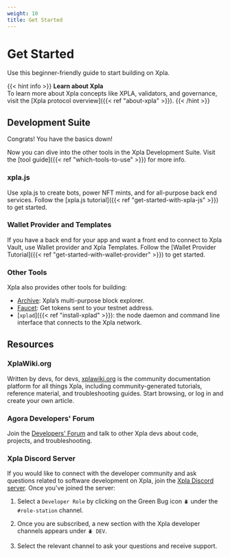 ```yaml
---
weight: 10
title: Get Started
---
```


# Get Started

Use this beginner-friendly guide to start building on Xpla. 

{{< hint info >}}
**Learn about Xpla**  
To learn more about Xpla concepts like XPLA, validators, and governance, visit the [Xpla protocol overview]({{< ref "about-xpla" >}}). 
{{< /hint >}}

## Development Suite

Congrats! You have the basics down! 

Now you can dive into the other tools in the Xpla Development Suite. Visit the [tool guide]({{< ref "which-tools-to-use" >}}) for more info. 

### xpla.js

Use xpla.js to create bots, power NFT mints, and for all-purpose back end services. Follow the [xpla.js tutorial]({{< ref "get-started-with-xpla-js" >}}) to get started.

### Wallet Provider and Templates

If you have a back end for your app and want a front end to connect to Xpla Vault, use Wallet provider and Xpla Templates. Follow the [Wallet Provider Tutorial]({{< ref "get-started-with-wallet-provider" >}}) to get started. 

### Other Tools

Xpla also provides other tools for building:

- [Archive](https://archive.xpla.io): Xpla’s multi-purpose block explorer. 
- [Faucet](https://faucet.xpla.io): Get tokens sent to your testnet address. 
- [`xplad`]({{< ref "install-xplad" >}}): the node daemon and command line interface that connects to the Xpla network. 

## Resources

### XplaWiki.org

Written by devs, for devs, [xplawiki.org](http://xplawiki.org) is the community documentation platform for all things Xpla, including community-generated tutorials, reference material, and troubleshooting guides. Start browsing, or log in and create your own article.

### Agora Developers' Forum

Join the [Developers' Forum](https://agora.xpla.io/) and talk to other Xpla devs about code, projects, and troubleshooting.

### Xpla Discord Server

If you would like to connect with the developer community and ask questions related to software development on Xpla, join the [Xpla Discord server](https://discord.com/invite/). Once you've joined the server:

1. Select a `Developer Role` by clicking on the Green Bug icon `🪲` under the `#role-station` channel.

1. Once you are subscribed, a new section with the Xpla developer channels appears under `🪲 DEV`. 

1. Select the relevant channel to ask your questions and receive support.

